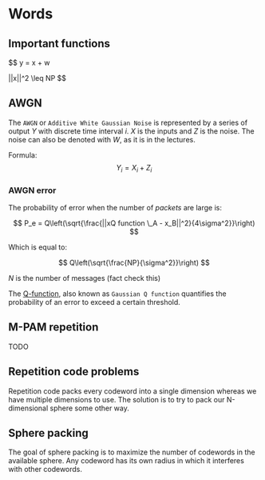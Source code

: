 # Words

## Important functions

$$
y = x + w

||x||^2 \leq NP
$$

## AWGN

The `AWGN` or `Additive White Gaussian Noise` is represented by a series of
output $Y$ with discrete time interval $i$. $X$ is the inputs and $Z$ is the
noise. The noise can also be denoted with $W$, as it is in the lectures.

Formula: $$Y_i = X_i + Z_i$$

### AWGN error

The probability of error when the number of _packets_ are large is:

$$ P_e = Q\left(\sqrt{\frac{||xQ function \_A - x_B||^2}{4\sigma^2}}\right) $$

Which is equal to:

$$ Q\left(\sqrt{\frac{NP}{\sigma^2}}\right) $$

$N$ is the number of messages (fact check this)

The [Q-function](https://en.wikipedia.org/wiki/Q-function), also known as
`Gaussian Q function` quantifies the probability of an error to exceed a certain
threshold.

## M-PAM repetition

TODO

## Repetition code problems

Repetition code packs every codeword into a single dimension whereas we have
multiple dimensions to use. The solution is to try to pack our N-dimensional
sphere some other way.

## Sphere packing

The goal of sphere packing is to maximize the number of codewords in the
available sphere. Any codeword has its own radius in which it interferes with
other codewords.
